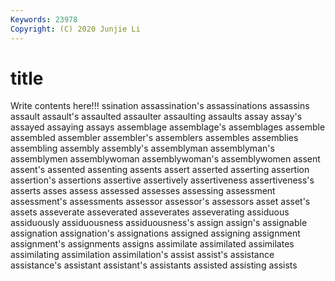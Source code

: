 ```yaml
---
Keywords: 23978
Copyright: (C) 2020 Junjie Li
---
```


# title

Write contents here!!!
ssination 
assassination's 
assassinations 
assassins 
assault 
assault's
assaulted 
assaulter 
assaulting 
assaults 
assay 
assay's 
assayed 
assaying 
assays 
assemblage
assemblage's 
assemblages 
assemble 
assembled 
assembler 
assembler's 
assemblers 
assembles 
assemblies 
assembling
assembly 
assembly's 
assemblyman 
assemblyman's 
assemblymen 
assemblywoman 
assemblywoman's 
assemblywomen 
assent 
assent's
assented 
assenting 
assents 
assert 
asserted 
asserting 
assertion 
assertion's 
assertions 
assertive
assertively 
assertiveness 
assertiveness's 
asserts 
asses 
assess 
assessed 
assesses 
assessing 
assessment
assessment's 
assessments 
assessor 
assessor's 
assessors 
asset 
asset's 
assets 
asseverate 
asseverated
asseverates 
asseverating 
assiduous 
assiduously 
assiduousness 
assiduousness's 
assign 
assign's 
assignable 
assignation
assignation's 
assignations 
assigned 
assigning 
assignment 
assignment's 
assignments 
assigns 
assimilate 
assimilated
assimilates 
assimilating 
assimilation 
assimilation's 
assist 
assist's 
assistance 
assistance's 
assistant 
assistant's
assistants 
assisted 
assisting 
assists 
